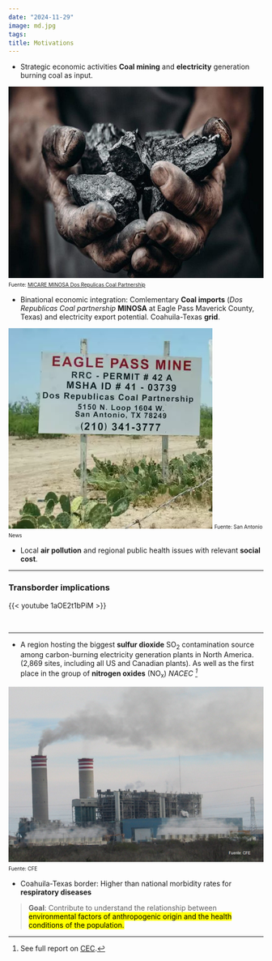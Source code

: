 ```yaml
---
date: "2024-11-29"
image: md.jpg
tags:
title: Motivations
---
```



* Strategic economic activities  **Coal mining** and **electricity** generation burning coal as input. 

![](./images/micare.jpg)
<span style="font-size: 10px;">Fuente: [MICARE MINOSA  Dos Repulicas Coal Partnership]() </span> 

* Binational economic integration: Comlementary **Coal imports** (*Dos Republicas Coal partnership* **MINOSA** at Eagle Pass Maverick County, Texas) and electricity export potential. Coahuila-Texas **grid**. 



![](./images/eaglepass.jpg)
<span style="font-size: 10px;">Fuente: San Antonio News </span> 

* Local **air pollution** and regional public health issues with relevant **social cost**. 

---

### Transborder implications

{{< youtube 1aOE2t1bPiM >}}
            
<br>

---


* A region hosting the biggest **sulfur dioxide** SO<sub>2</sub> contamination source among carbon-burning electricity generation plants in North America. (2,869 sites, including all US and Canadian plants). As well as the first place in the group of **nitrogen oxides** (NO<sub>x</sub>) <cite> NACEC [^1]</cite>



![Coahuila Texas-Border](./images/cfe1.png)
<span style="font-size: 10px;">Fuente: CFE</span> 

[^1]: See full report on  [CEC](http://www.cec.org/es/publications/emisiones-atmosfericas-de-las-centrales-electricas-en-america-del-norte-2/).

* Coahuila-Texas border:  Higher than national morbidity rates for **respiratory diseases**

> **Goal**: Contribute to understand the relationship between <mark>environmental<mark> factors of anthropogenic origin and the health conditions of the population. 

